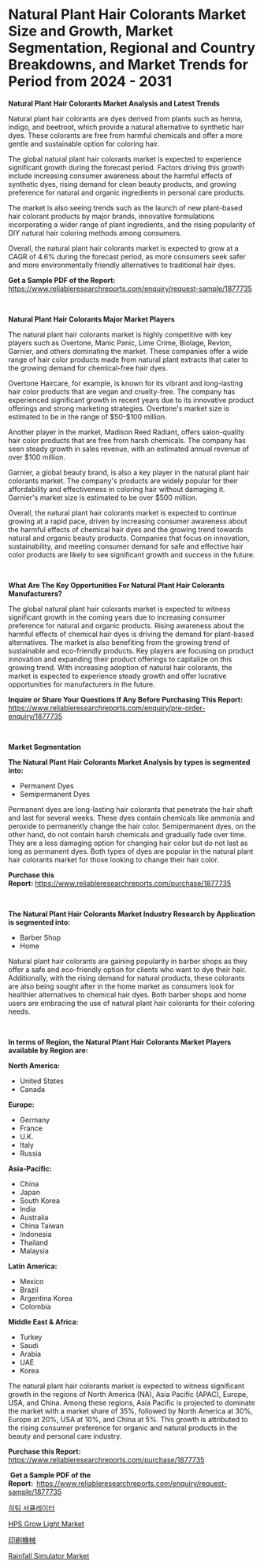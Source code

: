 <p><h1>Natural Plant Hair Colorants Market Size and Growth, Market Segmentation, Regional and Country Breakdowns, and Market Trends for Period from 2024 -  2031</h1></p><p><strong>Natural Plant Hair Colorants Market Analysis and Latest Trends</strong></p>
<p><p>Natural plant hair colorants are dyes derived from plants such as henna, indigo, and beetroot, which provide a natural alternative to synthetic hair dyes. These colorants are free from harmful chemicals and offer a more gentle and sustainable option for coloring hair.</p><p>The global natural plant hair colorants market is expected to experience significant growth during the forecast period. Factors driving this growth include increasing consumer awareness about the harmful effects of synthetic dyes, rising demand for clean beauty products, and growing preference for natural and organic ingredients in personal care products.</p><p>The market is also seeing trends such as the launch of new plant-based hair colorant products by major brands, innovative formulations incorporating a wider range of plant ingredients, and the rising popularity of DIY natural hair coloring methods among consumers.</p><p>Overall, the natural plant hair colorants market is expected to grow at a CAGR of 4.6% during the forecast period, as more consumers seek safer and more environmentally friendly alternatives to traditional hair dyes.</p></p>
<p><strong>Get a Sample PDF of the Report:&nbsp;</strong> <a href="https://www.reliableresearchreports.com/enquiry/request-sample/1877735">https://www.reliableresearchreports.com/enquiry/request-sample/1877735</a></p>
<p>&nbsp;</p>
<p><strong>Natural Plant Hair Colorants Major Market Players</strong></p>
<p><p>The natural plant hair colorants market is highly competitive with key players such as Overtone, Manic Panic, Lime Crime, Biolage, Revlon, Garnier, and others dominating the market. These companies offer a wide range of hair color products made from natural plant extracts that cater to the growing demand for chemical-free hair dyes.</p><p>Overtone Haircare, for example, is known for its vibrant and long-lasting hair color products that are vegan and cruelty-free. The company has experienced significant growth in recent years due to its innovative product offerings and strong marketing strategies. Overtone's market size is estimated to be in the range of $50-$100 million.</p><p>Another player in the market, Madison Reed Radiant, offers salon-quality hair color products that are free from harsh chemicals. The company has seen steady growth in sales revenue, with an estimated annual revenue of over $100 million.</p><p>Garnier, a global beauty brand, is also a key player in the natural plant hair colorants market. The company's products are widely popular for their affordability and effectiveness in coloring hair without damaging it. Garnier's market size is estimated to be over $500 million.</p><p>Overall, the natural plant hair colorants market is expected to continue growing at a rapid pace, driven by increasing consumer awareness about the harmful effects of chemical hair dyes and the growing trend towards natural and organic beauty products. Companies that focus on innovation, sustainability, and meeting consumer demand for safe and effective hair color products are likely to see significant growth and success in the future.</p></p>
<p>&nbsp;</p>
<p><strong>What Are The Key Opportunities For Natural Plant Hair Colorants Manufacturers?</strong></p>
<p><p>The global natural plant hair colorants market is expected to witness significant growth in the coming years due to increasing consumer preference for natural and organic products. Rising awareness about the harmful effects of chemical hair dyes is driving the demand for plant-based alternatives. The market is also benefiting from the growing trend of sustainable and eco-friendly products. Key players are focusing on product innovation and expanding their product offerings to capitalize on this growing trend. With increasing adoption of natural hair colorants, the market is expected to experience steady growth and offer lucrative opportunities for manufacturers in the future.</p></p>
<p><strong>Inquire or Share Your Questions If Any Before Purchasing This Report:</strong> <a href="https://www.reliableresearchreports.com/enquiry/pre-order-enquiry/1877735">https://www.reliableresearchreports.com/enquiry/pre-order-enquiry/1877735</a></p>
<p>&nbsp;</p>
<p><strong>Market Segmentation</strong></p>
<p><strong>The Natural Plant Hair Colorants Market Analysis by types is segmented into:</strong></p>
<p><ul><li>Permanent Dyes</li><li>Semipermanent Dyes</li></ul></p>
<p><p>Permanent dyes are long-lasting hair colorants that penetrate the hair shaft and last for several weeks. These dyes contain chemicals like ammonia and peroxide to permanently change the hair color. Semipermanent dyes, on the other hand, do not contain harsh chemicals and gradually fade over time. They are a less damaging option for changing hair color but do not last as long as permanent dyes. Both types of dyes are popular in the natural plant hair colorants market for those looking to change their hair color.</p></p>
<p><strong>Purchase this Report:&nbsp;</strong><a href="https://www.reliableresearchreports.com/purchase/1877735">https://www.reliableresearchreports.com/purchase/1877735</a></p>
<p>&nbsp;</p>
<p><strong>The Natural Plant Hair Colorants Market Industry Research by Application is segmented into:</strong></p>
<p><ul><li>Barber Shop</li><li>Home</li></ul></p>
<p><p>Natural plant hair colorants are gaining popularity in barber shops as they offer a safe and eco-friendly option for clients who want to dye their hair. Additionally, with the rising demand for natural products, these colorants are also being sought after in the home market as consumers look for healthier alternatives to chemical hair dyes. Both barber shops and home users are embracing the use of natural plant hair colorants for their coloring needs.</p></p>
<p>&nbsp;</p>
<p><strong>In terms of Region, the Natural Plant Hair Colorants Market Players available by Region are:</strong></p>
<p>
    <p> <strong> North America: </strong>
        <ul>
            <li>United States</li>
            <li>Canada</li>
        </ul>
        </p> 
    <p> <strong> Europe: </strong>
        <ul>
            <li>Germany</li>
            <li>France</li>
            <li>U.K.</li>
            <li>Italy</li>
            <li>Russia</li>
        </ul>
        </p> 
    <p> <strong> Asia-Pacific: </strong>
        <ul>
            <li>China</li>
            <li>Japan</li>
            <li>South Korea</li>
            <li>India</li>
            <li>Australia</li>
            <li>China Taiwan</li>
            <li>Indonesia</li>
            <li>Thailand</li>
            <li>Malaysia</li>
        </ul>
        </p> 
    <p> <strong> Latin America: </strong>
        <ul>
            <li>Mexico</li>
            <li>Brazil</li>
            <li>Argentina Korea</li>
            <li>Colombia</li>
        </ul>
        </p> 
    <p> <strong> Middle East & Africa: </strong>
        <ul>
            <li>Turkey</li>
            <li>Saudi</li>
            <li>Arabia</li>
            <li>UAE</li>
            <li>Korea</li>
        </ul>
    </p>
    </p>
<p><p>The natural plant hair colorants market is expected to witness significant growth in the regions of North America (NA), Asia Pacific (APAC), Europe, USA, and China. Among these regions, Asia Pacific is projected to dominate the market with a market share of 35%, followed by North America at 30%, Europe at 20%, USA at 10%, and China at 5%. This growth is attributed to the rising consumer preference for organic and natural products in the beauty and personal care industry.</p></p>
<p><strong>Purchase this Report: </strong><a href="https://www.reliableresearchreports.com/purchase/1877735">https://www.reliableresearchreports.com/purchase/1877735</a></p>
<p>&nbsp;<strong>Get a Sample PDF of the Report:&nbsp;&nbsp;</strong><a href="https://www.reliableresearchreports.com/enquiry/request-sample/1877735">https://www.reliableresearchreports.com/enquiry/request-sample/1877735</a></p>
<p><strong></strong></p>
<p><p><a href="https://github.com/PercyHagernes9778/Market-Research-Report-List-1/blob/main/75839377556.md">히팅 서큘레이터</a></p><p><a href="https://issuu.com/reportprime-2/docs/hps-grow-light-market-size-2030.pptx">HPS Grow Light Market</a></p><p><a href="https://medium.com/@lewisbechtelar1964/%E5%8D%B0%E5%88%B7%E6%A9%9F%E6%A2%B0%E5%B8%82%E5%A0%B4-%E5%B8%82%E5%A0%B4cagr-%E5%B8%82%E5%A0%B4%E5%8B%95%E5%90%91-%E3%81%8A%E3%82%88%E3%81%B3%E6%88%90%E9%95%B7%E6%88%A6%E7%95%A5%E3%81%AB%E9%96%A2%E3%81%99%E3%82%8B%E6%B4%9E%E5%AF%9F-90c84d112e7f">印刷機械</a></p><p><a href="https://issuu.com/reportprime-2/docs/rainfall-simulator-market-size-2030.pptx">Rainfall Simulator Market</a></p></p>